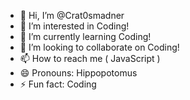 - 👋 Hi, I’m @Crat0smadner
- 👀 I’m interested in Coding!
- 🌱 I’m currently learning Coding!
- 💞️ I’m looking to collaborate on Coding!
- 📫 How to reach me ( JavaScript )
- 😄 Pronouns: Hippopotomus
- ⚡ Fun fact: Coding

<!---
Crat0smadner/Crat0smadner is a ✨ special ✨ repository because its `README.md` (this file) appears on your GitHub profile.
You can click the Preview link to take a look at your changes.
--->
